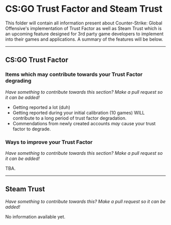 # CS:GO Trust Factor and Steam Trust

This folder will contain all information present about Counter-Strike: Global Offensive's implementation of Trust Factor as well as Steam Trust which is an upcoming feature designed for 3rd party game developers to implement into their games and applications. A summary of the features will be below.

***

## CS:GO Trust Factor

### Items which may contribute towards your Trust Factor degrading
*Have something to contribute towards this section? Make a pull request so it can be added!*  
  
  
* Getting reported a lot (duh)
* Getting reported during your initial calibration (10 games) WILL contribute to a long period of trust factor degradation.
* Commendations from newly created accounts *may* cause your trust factor to degrade.



### Ways to improve your Trust Factor
*Have something to contribute towards this section? Make a pull request so it can be added!*  

TBA.



***
## Steam Trust
*Have something to contribute towards this? Make a pull request so it can be added!*  

No information available yet.
